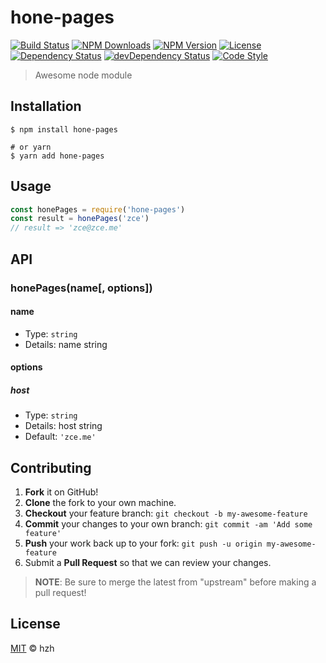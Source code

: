 # hone-pages

[![Build Status][travis-image]][travis-url]
[![NPM Downloads][downloads-image]][downloads-url]
[![NPM Version][version-image]][version-url]
[![License][license-image]][license-url]
[![Dependency Status][dependency-image]][dependency-url]
[![devDependency Status][devdependency-image]][devdependency-url]
[![Code Style][style-image]][style-url]

> Awesome node module

## Installation

```shell
$ npm install hone-pages

# or yarn
$ yarn add hone-pages
```

## Usage

<!-- TODO: Introduction of API use -->

```javascript
const honePages = require('hone-pages')
const result = honePages('zce')
// result => 'zce@zce.me'
```

## API

<!-- TODO: Introduction of API -->

### honePages(name[, options])

#### name

- Type: `string`
- Details: name string

#### options

##### host

- Type: `string`
- Details: host string
- Default: `'zce.me'`

## Contributing

1. **Fork** it on GitHub!
2. **Clone** the fork to your own machine.
3. **Checkout** your feature branch: `git checkout -b my-awesome-feature`
4. **Commit** your changes to your own branch: `git commit -am 'Add some feature'`
5. **Push** your work back up to your fork: `git push -u origin my-awesome-feature`
6. Submit a **Pull Request** so that we can review your changes.

> **NOTE**: Be sure to merge the latest from "upstream" before making a pull request!

## License

[MIT](LICENSE) &copy; hzh



[travis-image]: https://img.shields.io/travis/zce/hone-pages/master.svg
[travis-url]: https://travis-ci.org/zce/hone-pages
[downloads-image]: https://img.shields.io/npm/dm/hone-pages.svg
[downloads-url]: https://npmjs.org/package/hone-pages
[version-image]: https://img.shields.io/npm/v/hone-pages.svg
[version-url]: https://npmjs.org/package/hone-pages
[license-image]: https://img.shields.io/github/license/zce/hone-pages.svg
[license-url]: https://github.com/zce/hone-pages/blob/master/LICENSE
[dependency-image]: https://img.shields.io/david/zce/hone-pages.svg
[dependency-url]: https://david-dm.org/zce/hone-pages
[devdependency-image]: https://img.shields.io/david/dev/zce/hone-pages.svg
[devdependency-url]: https://david-dm.org/zce/hone-pages?type=dev
[style-image]: https://img.shields.io/badge/code_style-standard-brightgreen.svg
[style-url]: https://standardjs.com
